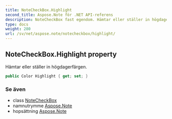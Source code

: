 ```yaml
---
title: NoteCheckBox.Highlight
second_title: Aspose.Note för .NET API-referens
description: NoteCheckBox fast egendom. Hämtar eller ställer in högdagerfärgen.
type: docs
weight: 280
url: /sv/net/aspose.note/notecheckbox/highlight/
---
```

## NoteCheckBox.Highlight property

Hämtar eller ställer in högdagerfärgen.

```csharp
public Color Highlight { get; set; }
```

### Se även

* class [NoteCheckBox](../)
* namnutrymme [Aspose.Note](../../notecheckbox/)
* hopsättning [Aspose.Note](../../../)


